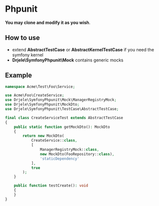 # Phpunit

**You may clone and modify it as you wish**.

## How to use
 * extend **AbstractTestCase** or **AbstractKernelTestCase** if you need the symfony kernel
 * **Drjele\SymfonyPhpunit\Mock** contains generic mocks

## Example

```php
namespace Acme\Test\Foo\Service;

use Acme\Foo\CreateService;
use Drjele\SymfonyPhpunit\Mock\ManagerRegistryMock;
use Drjele\SymfonyPhpunit\MockDto;
use Drjele\SymfonyPhpunit\TestCase\AbstractTestCase;

final class CreateServiceTest extends AbstractTestCase
{
    public static function getMockDto(): MockDto
    {
        return new MockDto(
            CreateService::class,
            [
                ManagerRegistryMock::class,
                new MockDto(FooRepository::class),
                'staticDependency'
            ],
            true
        );
    }

    public function testCreate(): void
    {
    }
}
```
